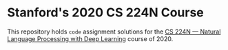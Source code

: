 # Stanford's 2020 CS 224N Course

This repository holds `code` assignment solutions for the [CS 224N — Natural Language Processing with Deep Learning](http://web.stanford.edu/class/cs224n/) course of 2020.
